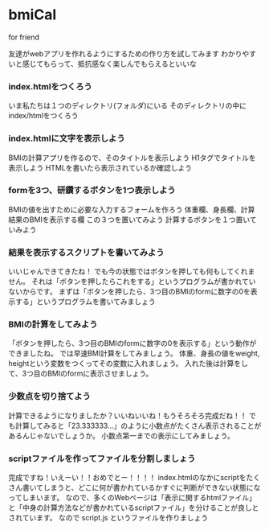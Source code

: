 # bmiCal
for friend

友達がwebアプリを作れるようにするための作り方を試してみます
わかりやすいと感じてもらって、抵抗感なく楽しんでもらえるといいな


### index.htmlをつくろう

いま私たちは１つのディレクトリ(フォルダ)にいる
そのディレクトリの中にindex/htmlをつくろう

### index.htmlに文字を表示しよう

BMIの計算アプリを作るので、そのタイトルを表示しよう
H1タグでタイトルを表示しよう
HTMLを書いたら表示されているか確認しよう

### formを3つ、研鑽するボタンを1つ表示しよう

BMIの値を出すために必要な入力するフォームを作ろう
体重欄、身長欄、計算結果のBMIを表示する欄
この３つを置いてみよう
計算するボタンを１つ置いていみよう

### 結果を表示するスクリプトを書いてみよう

いいじゃんできてきたね！
でも今の状態ではボタンを押しても何もしてくれません。
それは「ボタンを押したらこれをする」というプログラムが書かれていないからです。
まずは「ボタンを押したら、3つ目のBMIのformに数字の0を表示する」というプログラムを書いてみましょう

### BMIの計算をしてみよう

「ボタンを押したら、3つ目のBMIのformに数字の0を表示する」という動作ができましたね。
では早速BMI計算をしてみましょう。
体重、身長の値をweight, heightという変数をつくってその変数に入れましょう。
入れた後は計算をして、3つ目のBMIのformに表示させましょう。

### 少数点を切り捨てよう

計算できるようになりましたか？いいねいいね！もうそろそろ完成だね！！
でも計算してみると「23.333333...」のように小数点がたくさん表示されることがあるんじゃないでしょうか。
小数点第一までの表示にしてみましょう。

### scriptファイルを作ってファイルを分割しましょう

完成ですね！いえーい！！おめでとー！！！！
index.htmlのなかにscriptをたくさん書いてしまうと、どこに何が書かれているかすぐに判断ができない状態になってしまいます。
なので、多くのWebページは「表示に関するhtmlファイル」と「中身の計算方法などが書かれているscriptファイル」を分けることが良しとされています。
なので script.js というファイルを作りましょう

